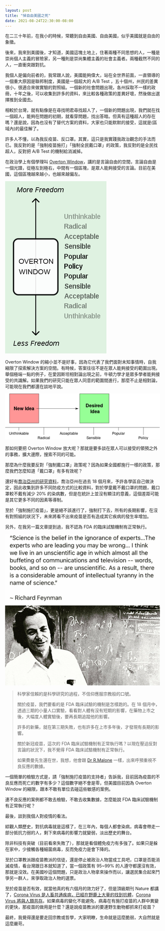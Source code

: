 ```yaml
---
layout: post
title: "悼自由美國之死"
date: 2021-08-24T22:30:00-08:00
---
```


在二三十年前，在我小的時候，常聽到自由美國、自由美國，似乎美國就是自由的象徵。

後來，我來到美國後，才知道，美國這塊土地上，住著兩種不同思想的人，一種是崇尚個人主義的冒險家，另一種則是崇尚集體主義的社會主義者。兩種截然不同的人，一直衝突跟對抗。

我個人是偏向前者的，我常跟人說，美國能夠偉大，站在全世界前面，一直領導的一個重大原因是聯邦制度，美國是一個超大的 A/B Test ，五十個州，州民的差異很小，很適合來做實驗的對照組。一個新的社會問題出現，各州採取不一樣的政冊，十年之後，可以收集到許多的資料，來比較各種政策的差異好壞，然後做出選擇推到全國去。

相較於台灣，就有點像是在尋找明君尋找超人了，一個新的問題出現，我們就在找一個超人，能夠在問題的初期，就看穿問題，找出答暗。但真有這種超人的存在嗎？還是說，因為也沒有了替代方案的資料，大家也只能默默的接受，這就是(區域內)的最佳解了。

許多人不懂，以為我反疫苗、反口罩。其實，這只是我實踐我政治觀念的手法而已。我反對的是「強制疫苗施打」「強制全民戴口罩」的政策，我反對的是全民找超人，反對把 A/B Test 的機制給消滅掉。

在政治學上有個學理叫 [Overton Window](https://en.wikipedia.org/wiki/Overton_window)，講的是言論自由的空間，言論自由是一個光譜，從極左到極右，中間有一個區塊，是眾人能夠接受的言論。目前在美國，這個區塊越來越小，也越來越偏左。

![Overton](/images/2021-08/Overton_Window.png)

Overton Window 的縮小並不是好事，因為它代表了我們面對未知事情時，自我縮限了探索解決方案的空間。有時候，答案往往不是在眾人能夠接受的範圍出現。舉個極端一點的例子，在愛因斯坦相對論出現之前，牛頓力學才是眾多學者能夠接受的共識解。如果我們的研究只能在眾人同意的範圍間進行，那麼不止是相對論，可能現在我們都還在談地平說。

![Overton](/images/2021-08/Overton_Window_2.png)

那如何要把 Overton Window 放大呢？那就是要多談在眾人可以接受的領預之外的事務，擴大邊際，搜索不同的可能。

那麼為什麼我要反對「強制戴口罩」政策呢？因為如果全國都施行一樣的政策，那麼我們怎麼知道「戴口罩」有多有效呢？

還好有[喬治亞州的研究資料](https://archive.is/69D2g)，喬治亞州在過去 18 個月來，予許各學區自己做決定，因此收集到許多不同防疫方式的比較資料，對於學童戴不戴口罩的問題，戴口罩較不戴有減少 20% 的染病數，但是在統計上並沒有顯注的意義，這個差距可能是其它更多不同的因素等導制。

至於「強制施打疫苗」，更是絕不該進行了，強制打下去，所有的長期影響，在沒有對照組的狀況下，未來將看不出來疫苗是否有造成其它疾病的發生率增加。

另外，在我另一篇文章提到過，我不認為 FDA 的臨床試驗機制有正常執行。

![feynman](/images/2021-08/feynman.jpg)
> 科學家信賴的是科學研究的過程，不信仰應服宗教般的口號。
>
> 關於疫苗，我們要看的是 FDA 臨床試驗的機制是怎樣跑的。在 18 個月中，透過三期的小量人口實驗，看看對人體有沒有短期的影響，在藥物上市之後，大幅度人體實驗後，要再長期追蹤他的影響。
>
> 許多的新藥，就在第三期失敗，也有許多在上市多年後，才發現有長期的影響。
>
> 關於新冠疫苗，這次的 FDA 臨床試驗機制有正常執行嗎？以現在壓迫反對言論的狀況下，我不覺得 FDA 臨床試驗機制有正常執行。
>
> 如果費曼先生還在世，我想，他會跟 [Dr R.Malone](https://odysee.com/@BretWeinstein:f/how-to-save-the-world,-in-three-easy:0) 一樣，出來呼預重視不良反應的數據。

一個簡單的檢驗方式是，請「強制施打疫苗的支持者」告訴我，目前因為疫苗的不良反應而死亡的數字有多少？這個數字絕不會是零，但美國目前因為 Overton Window 的縮限，跟本不敢有單位去碰這些敏感的案例。

連不良反應的案例都不敢去檢驗，不敢去收集數據，怎麼能說 FDA 臨床試驗機制有正常執行呢？


最後，談到我個人對疫情的看法。

綜觀人類歷史，對抗病毒就是這樣了，在三年內，每個人都會染病，病毒會帶走一部分抵抗力弱的人，剩下來病毒的影響力就變弱，淡出歷史的舞台。

除非科技有突破（目前看來失敗了），那就是看個體免疫力有多強了。如果只是躲在家中，少接觸各種細菌病毒，反而免疫力是會下降的。

至於口罩教派跟疫苗教派的信徒，還是停止被政治人物當成工具吧，口罩是否能消滅疫情，看台灣跟日本就知道了，當一個政策有 95~99% 的人遵守都還沒有效，那就是沒效。在美國吵這個問題，只是政治人物拿來操作而以，讓選民集合起來鬥爭另一群人，來爭取政治人物的選票。

至於疫苗是否有效，就當他真的有六個月的效力好了，但是頂級期刊 Nature 都講了，[Corona Virus 是人畜共通疾病，已經在野鹿上大量的找到抗體](https://archive.is/eBreK)，[Corona Virus 將與人類共存](https://archive.is/qEzI8)。如果病毒的變化不能避免，病毒在有施打疫苗的人群中異變的更快，那疫苗的做用是什麼？還是說疫苗教派的要連野生動物都抓來打疫苗？

最終，我覺得還是要走回宗教或哲學，大家明瞭，生命就是這麼脆弱，大自然就是這麼嚴苛。